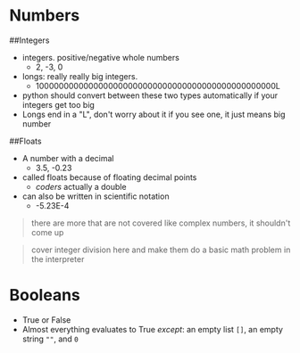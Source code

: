 # Numbers
##Integers
* integers.  positive/negative whole numbers
    * 2, -3, 0
* longs:  really really big integers.  
    * 1000000000000000000000000000000000000000000000000L
* python should convert between these two types automatically if your integers get too big
* Longs end in a "L", don't worry about it if you see one, it just means big number

##Floats
* A number with a decimal
    * 3.5, -0.23
* called floats because of floating decimal points
    * _coders_ actually a double
* can also be written in scientific notation
    * -5.23E-4

> there are more that are not covered like complex numbers, it shouldn't come up

> cover integer division here and make them do a basic math problem in the interpreter

# Booleans
* True or False
* Almost everything evaluates to True _except_: an empty list `[]`, an empty string `""`, and `0`
